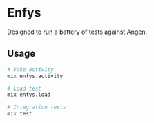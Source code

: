# Enfys
Designed to run a battery of tests against [Angen](https://github.com/Teifion/angen).

## Usage
```bash
# Fake activity
mix enfys.activity

# Load test
mix enfys.load

# Integration tests
mix test
```

